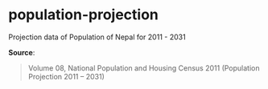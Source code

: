 # population-projection
Projection data of Population of Nepal for 2011 - 2031


**Source**: 
> Volume 08, National Population and Housing Census 2011 (Population Projection 2011 – 2031) 